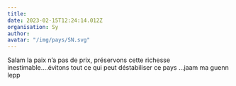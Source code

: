 ```yaml
---
title: 
date: 2023-02-15T12:24:14.012Z
organisation: Sy
author: 
avatar: "/img/pays/SN.svg"
---
```


Salam la paix n’a pas de prix, préservons cette richesse inestimable….évitons tout ce qui peut déstabiliser ce pays …jaam ma guenn lepp